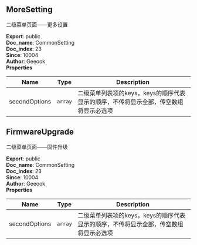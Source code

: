 <a name="module_MoreSetting"></a>

## MoreSetting
二级菜单页面——更多设置

**Export**: public  
**Doc_name**: CommonSetting  
**Doc_index**: 23  
**Since**: 10004  
**Author**: Geeook  
**Properties**

| Name | Type | Description |
| --- | --- | --- |
| secondOptions | <code>array</code> | 二级菜单列表项的keys，keys的顺序代表显示的顺序，不传将显示全部，传空数组将显示必选项 |

<a name="module_FirmwareUpgrade"></a>

## FirmwareUpgrade
二级菜单页面——固件升级

**Export**: public  
**Doc_name**: CommonSetting  
**Doc_index**: 23  
**Since**: 10004  
**Author**: Geeook  
**Properties**

| Name | Type | Description |
| --- | --- | --- |
| secondOptions | <code>array</code> | 二级菜单列表项的keys，keys的顺序代表显示的顺序，不传将显示全部，传空数组将显示必选项 |

